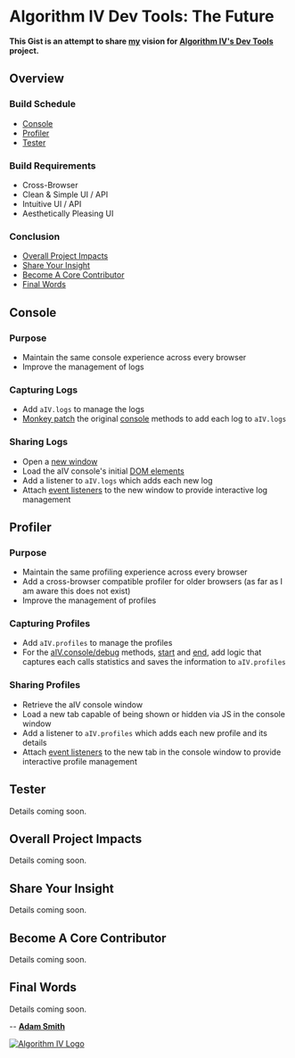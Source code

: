 # Algorithm IV Dev Tools: The Future

**This Gist is an attempt to share [my](https://github.com/imaginate) vision for [Algorithm IV's Dev Tools](https://github.com/imaginate/algorithmIV-javascript-debugger) project.**

## Overview

### Build Schedule
- [Console](#console)
- [Profiler](#profiler)
- [Tester](#tester)

### Build Requirements
- Cross-Browser
- Clean & Simple UI / API
- Intuitive UI / API
- Aesthetically Pleasing UI

### Conclusion
- [Overall Project Impacts](#impact)
- [Share Your Insight](#share)
- [Become A Core Contributor](#contribute)
- [Final Words](#final)


## <a name="console"></a>Console

### Purpose
- Maintain the same console experience across every browser
- Improve the management of logs

### Capturing Logs
- Add ``` aIV.logs ``` to manage the logs
- [Monkey patch](http://www.reigndropsfall.net/2010/06/15/monkey-patching/) the original [console](https://developer.mozilla.org/en-US/docs/Web/API/Console) methods to add each log to ``` aIV.logs ```

### Sharing Logs
- Open a [new window](http://www.quirksmode.org/js/popup.html)
- Load the aIV console's initial [DOM elements](https://developer.mozilla.org/en-US/docs/Web/API/Document_Object_Model)
- Add a listener to ``` aIV.logs ``` which adds each new log
- Attach [event listeners](https://developer.mozilla.org/en-US/docs/Web/API/EventTarget/addEventListener) to the new window to provide interactive log management


## <a name="profiler"></a>Profiler

### Purpose
- Maintain the same profiling experience across every browser
- Add a cross-browser compatible profiler for older browsers (as far as I am aware this does not exist)
- Improve the management of profiles

### Capturing Profiles
- Add ``` aIV.profiles ``` to manage the profiles
- For the [aIV.console/debug](https://github.com/imaginate/algorithmIV-javascript-debugger/blob/86710137/src/pre-compiled-parts/public-api.js) methods, [start](https://github.com/imaginate/algorithmIV-javascript-debugger/blob/cef372b0/src/pre-compiled-parts/classes/debug/logging-methods.js#L119-145) and [end](https://github.com/imaginate/algorithmIV-javascript-debugger/blob/cef372b0/src/pre-compiled-parts/classes/debug/logging-methods.js#L206-231), add logic that captures each calls statistics and saves the information to ``` aIV.profiles ```

### Sharing Profiles
- Retrieve the aIV console window
- Load a new tab capable of being shown or hidden via JS in the console window
- Add a listener to ``` aIV.profiles ``` which adds each new profile and its details
- Attach [event listeners](https://developer.mozilla.org/en-US/docs/Web/API/EventTarget/addEventListener) to the new tab in the console window to provide interactive profile management


## <a name="tester"></a>Tester
Details coming soon.


## <a name="impact"></a>Overall Project Impacts
Details coming soon.


## <a name="share"></a>Share Your Insight
Details coming soon.


## <a name="contribute"></a>Become A Core Contributor
Details coming soon.


## <a name="final"></a>Final Words
Details coming soon.


--
**[Adam Smith](https://github.com/imaginate)**

<a href="http://www.algorithmiv.com"><img src="http://www.algorithmiv.com/images/aIV-logo.png" alt="Algorithm IV Logo" /></a>